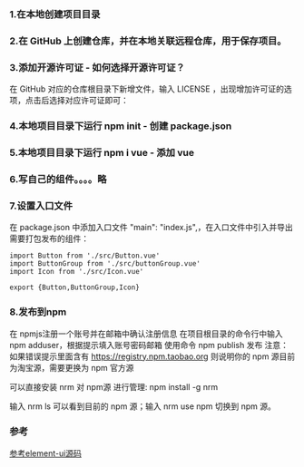 ### 1.在本地创建项目目录

### 2.在 GitHub 上创建仓库，并在本地关联远程仓库，用于保存项目。

### 3.添加开源许可证 - 如何选择开源许可证？


在 GitHub 对应的仓库根目录下新增文件，输入 LICENSE ，出现增加许可证的选项，点击后选择对应许可证即可：

### 4.本地项目目录下运行 npm init - 创建 package.json

### 5.本地项目目录下运行 npm i vue - 添加 vue

### 6.写自己的组件。。。。略

### 7.设置入口文件
在 package.json 中添加入口文件 "main": "index.js",，在入口文件中引入并导出需要打包发布的组件：

```
import Button from './src/Button.vue'
import ButtonGroup from './src/buttonGroup.vue'
import Icon from './src/Icon.vue'

export {Button,ButtonGroup,Icon}
```
### 8.发布到npm
在 npmjs注册一个账号并在邮箱中确认注册信息
在项目根目录的命令行中输入 npm adduser，根据提示填入账号密码邮箱
使用命令 npm publish 发布
注意：如果错误提示里面含有 https://registry.npm.taobao.org 则说明你的 npm 源目前为淘宝源，需要更换为 npm 官方源

可以直接安装 nrm 对 npm源 进行管理: npm install -g nrm

输入 nrm ls 可以看到目前的 npm 源；输入 nrm use npm 切换到 npm 源。


### 参考

[参考element-ui源码](https://github.com/ElemeFE/element/blob/dev/packages/alert/index.js)

